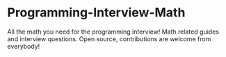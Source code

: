 # Programming-Interview-Math
All the math you need for the programming interview! Math related guides and interview questions. Open source, contributions are welcome from everybody!
